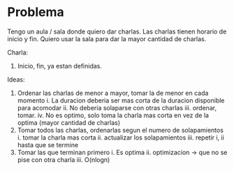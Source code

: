 # Problema
Tengo un aula / sala donde quiero dar charlas. Las charlas tienen horario de inicio y fin.
Quiero usar la sala para dar la mayor cantidad de charlas.

Charla:
 1. Inicio, fin, ya estan definidas.

Ideas:
 1. Ordenar las charlas de menor a mayor, tomar la de menor en cada momento
  i. La duracion deberia ser mas corta de la duracion disponible para acomodar
  ii. No deberia solaparse con otras charlas 
  iii. ordenar, tomar.
  iv. No es optimo, solo toma la charla mas corta en vez de la optima (mayor cantidad de charlas)
 2. Tomar todos las charlas, ordenarlas segun el numero de solapamientos
  i. tomar la charla mas corta
  ii. actualizar los solapamientos 
  iii. repetir i, ii hasta que se termine
 3. Tomar las que terminan primero
  i. Es optima
  ii. optimizacion -> que no se pise con otra charla 
  iii. O(nlogn)



